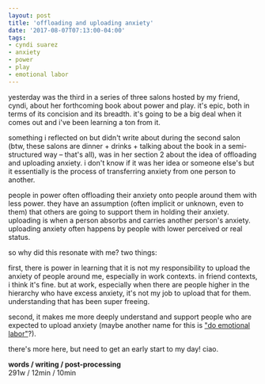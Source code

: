 ```yaml
---
layout: post
title: 'offloading and uploading anxiety'
date: '2017-08-07T07:13:00-04:00'
tags:
- cyndi suarez
- anxiety
- power
- play
- emotional labor
--- 
```


yesterday was the third in a series of three salons hosted by my friend, cyndi, about her forthcoming book about power and play. it's epic, both in terms of its concision and its breadth. it's going to be a big deal when it comes out and i've been learning a ton from it. 

something i reflected on but didn't write about during the second salon (btw, these salons are dinner + drinks + talking about the book in a semi-structured way – that's all), was in her section 2 about the idea of offloading and uploading anxiety. i don't know if it was her idea or someone else's but it essentially is the process of transferring anxiety from one person to another. 

people in power often offloading their anxiety onto people around them with less power. they have an assumption (often implicit or unknown, even to them) that others are going to support them in holding their anxiety. uploading is when a person absorbs and carries another person's anxiety. uploading anxiety often happens by people with lower perceived or real status. 

so why did this resonate with me? two things:

first, there is power in learning that it is not my responsibility to upload the anxiety of people around me, especially in work contexts. in friend contexts, i think it's fine. but at work, especially when there are people higher in the hierarchy who have excess anxiety, it's not my job to upload that for them. understanding that has been super freeing.

second, it makes me more deeply understand and support people who are expected to upload anxiety (maybe another name for this is ["do emotional labor"](https://www.bitchmedia.org/article/modest-proposal-fair-trade-emotional-labor-economy/centered-disabled-femme-color-working)?). 

there's more here, but need to get an early start to my day! ciao.

<!-- hyperlink bank -->

**words / writing / post-processing**  
291w / 12min / 10min